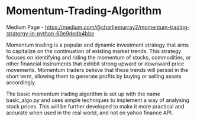 # Momentum-Trading-Algorithm

Medium Page - https://medium.com/@charliemurray2/momentum-trading-stratergy-in-python-60e9dedb4bbe

Momentum trading is a popular and dynamic investment strategy that aims to capitalize on the continuation of existing market trends. This strategy focuses on identifying and riding the momentum of stocks, commodities, or other financial instruments that exhibit strong upward or downward price movements. Momentum traders believe that these trends will persist in the short term, allowing them to generate profits by buying or selling assets accordingly.

The basic momentum trading algorithm is set up with the name basic_algo.py and uses simple techniques to implement a way of analysing stock prices. This will be further developed to make it more practical and accurate when used in the real world, and not on yahoo finance API. 

